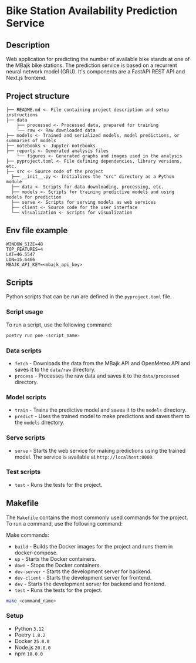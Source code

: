 # Bike Station Availability Prediction Service

## Description

Web application for predicting the number of available bike stands at one of the MBajk bike stations. The prediction
service is based on a recurrent neural network model (GRU). It's components are a FastAPI REST API and Next.js frontend.

## Project structure

```
├── README.md <- File containing project description and setup instructions
├── data
    ├── processed <- Processed data, prepared for training
    └── raw <- Raw downloaded data
├── models <- Trained and serialized models, model predictions, or summaries of models
├── notebooks <- Jupyter notebooks
├── reports <- Generated analysis files
    └── figures <- Generated graphs and images used in the analysis
├── pyproject.toml <- File defining dependencies, library versions, etc.
├── src <- Source code of the project
  ├── __init__.py <- Initializes the "src" directory as a Python module
  ├── data <- Scripts for data downloading, processing, etc.
  ├── models <- Scripts for training predictive models and using models for prediction
  ├── serve <- Scripts for serving models as web services
  ├── client <- Source code for the user interface
  └── visualization <- Scripts for visualization

```

## Env file example

```env
WINDOW_SIZE=48
TOP_FEATURES=4
LAT=46.5547
LON=15.6466
MBAJK_API_KEY=<mbajk_api_key>
```

## Scripts

Python scripts that can be run are defined in the `pyproject.toml` file.

### Script usage

To run a script, use the following command:

```bash
poetry run poe <script_name>
```

### Data scripts

- `fetch` - Downloads the data from the MBajk API and OpenMeteo API and saves it to the `data/raw` directory.
- `process` - Processes the raw data and saves it to the `data/processed` directory.

### Model scripts

- `train` - Trains the predictive model and saves it to the `models` directory.
- `predict` - Uses the trained model to make predictions and saves them to the `models` directory.

### Serve scripts

- `serve` - Starts the web service for making predictions using the trained model. The service is available
  at `http://localhost:8000`.

### Test scripts

- `test` - Runs the tests for the project.

## Makefile

The `Makefile` contains the most commonly used commands for the project. To run a command, use the following command:

Make commands:

- `build` - Builds the Docker images for the project and runs them in docker-compose.
- `up` - Starts the Docker containers.
- `down` - Stops the Docker containers.
- `dev-server` - Starts the development server for backend.
- `dev-client` - Starts the development server for frontend.
- `dev` - Starts the development server for backend and frontend.
- `test` - Runs the tests for the project.

```bash
make <command_name>
```

### Setup

- Python `3.12`
- Poetry `1.8.2`
- Docker `25.0.0`
- Node.js `20.0.0`
- npm `10.0.0`



